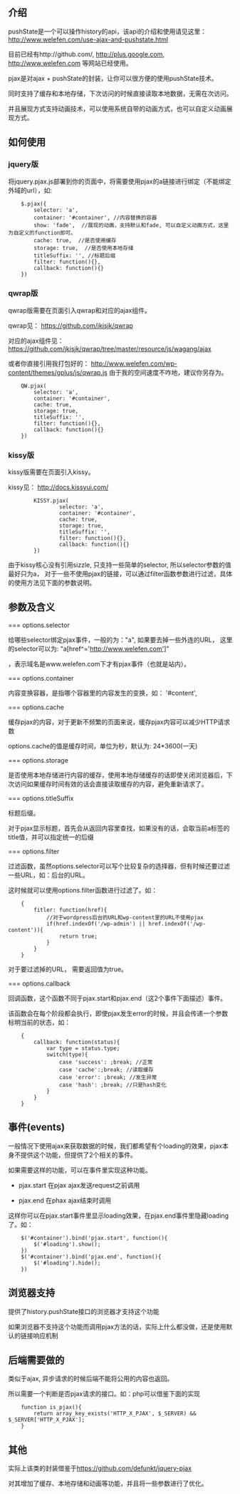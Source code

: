 ## 介绍

pushState是一个可以操作history的api，该api的介绍和使用请见这里：http://www.welefen.com/use-ajax-and-pushstate.html

目前已经有http://github.com/, http://plus.google.com, http://www.welefen.com 等网站已经使用。

pjax是对ajax + pushState的封装，让你可以很方便的使用pushState技术。

同时支持了缓存和本地存储，下次访问的时候直接读取本地数据，无需在次访问。

并且展现方式支持动画技术，可以使用系统自带的动画方式，也可以自定义动画展现方式。



## 如何使用

### jquery版
将jquery.pjax.js部署到你的页面中，将需要使用pjax的a链接进行绑定（不能绑定外域的url），如:


```
	$.pjax({
		selector: 'a',
		container: '#container', //内容替换的容器
		show: 'fade',  //展现的动画，支持默认和fade, 可以自定义动画方式，这里为自定义的function即可。
		cache: true,  //是否使用缓存
		storage: true,  //是否使用本地存储
		titleSuffix: '', //标题后缀
		filter: function(){},
		callback: function(){}
	})

```
### qwrap版

qwrap版需要在页面引入qwrap和对应的ajax组件。

qwrap见： https://github.com/jkisjk/qwrap

对应的ajax组件见： https://github.com/jkisjk/qwrap/tree/master/resource/js/wagang/ajax

或者你直接引用我打包好的： http://www.welefen.com/wp-content/themes/gplus/js/qwrap.js 由于我的空间速度不咋地，建议你另存为。


```
	QW.pjax(
		selector: 'a',
		container: '#container',
		cache: true,
		storage: true,
		titleSuffix: '',
		filter: function(){},
		callback: function(){}
	})

```
### kissy版

kissy版需要在页面引入kissy。

kissy见： http://docs.kissyui.com/

```
        KISSY.pjax(
                selector: 'a',
                container: '#container',
                cache: true,
                storage: true,
                titleSuffix: '',
                filter: function(){},
                callback: function(){}
        })

```

由于kissy核心没有引用sizzle, 只支持一些简单的selector, 所以selector参数的值最好只为a， 对于一些不使用pjax的链接，可以通过filter函数参数进行过滤，具体的使用方法见下面的参数说明。


## 参数及含义

=== options.selector

给哪些selector绑定pjax事件，一般的为："a", 如果要去掉一些外连的URL， 这里的selector可以为: "a[href^='http://www.welefen.com']"

，表示域名是www.welefen.com下才有pjax事件（也就是站内）。

=== options.container

内容变换容器，是指哪个容器里的内容发生的变换，如： '#content',

=== options.cache

缓存pjax的内容，对于更新不频繁的页面来说，缓存pjax内容可以减少HTTP请求数

options.cache的值是缓存时间，单位为秒，默认为: 24*3600(一天)

=== options.storage

是否使用本地存储进行内容的缓存，使用本地存储缓存的话即使关闭浏览器后，下次访问如果缓存时间有效的话会直接读取缓存的内容，避免重新请求了。

=== options.titleSuffix

标题后缀。

对于pjax显示标题，首先会从返回内容里查找，如果没有的话，会取当前a标签的title值，并可以指定统一的后缀

=== options.filter

过滤函数，虽然options.selector可以写个比较复杂的选择器，但有时候还要过滤一些URL，如：后台的URL。

这时候就可以使用options.filter函数进行过滤了。如：

```
	{
		fitler: function(href){
			//对于wordpress后台的URL和wp-content里的URL不使用pjax
			if(href.indexOf('/wp-admin') || href.indexOf('/wp-content')){
				return true;
			}
		}
	}
```
对于要过滤掉的URL， 需要返回值为true。

=== options.callback

回调函数，这个函数不同于pjax.start和pjax.end（这2个事件下面描述）事件。

该函数会在每个阶段都会执行，即使pjax发生error的时候，并且会传递一个参数标明当前的状态，如：

```
	{
		callback: function(status){
			var type = status.type;
			switch(type){
				case 'success': ;break; //正常
				case 'cache':;break; //读取缓存	
				case 'error': ;break; //发生异常
				case 'hash': ;break; //只是hash变化
			}
		}
	}
```

## 事件(events)

一般情况下使用ajax来获取数据的时候，我们都希望有个loading的效果，pjax本身不提供这个功能，但提供了2个相关的事件。

如果需要这样的功能，可以在事件里实现这种功能。

* pjax.start 在pjax ajax发送request之前调用

* pjax.end 在phax ajax结束时调用

这样你可以在pjax.start事件里显示loading效果，在pjax.end事件里隐藏loading了。如：

```
	$('#container').bind('pjax.start', function(){
		$('#loading').show();
	})
	$('#container').bind('pjax.end', function(){
		$('#loading').hide();
	})
```

## 浏览器支持

提供了history.pushState接口的浏览器才支持这个功能

如果浏览器不支持这个功能而调用pjax方法的话，实际上什么都没做，还是使用默认的链接响应机制

## 后端需要做的

类似于ajax, 异步请求的时候后端不能将公用的内容也返回。

所以需要一个判断是否pjax请求的接口。如：php可以借鉴下面的实现

```
	function is_pjax(){
		return array_key_exists('HTTP_X_PJAX', $_SERVER) && $_SERVER['HTTP_X_PJAX'];
	}	
```

## 其他

实际上该类的封装借鉴于<https://github.com/defunkt/jquery-pjax>

对其增加了缓存、本地存储和动画等功能，并且将一些参数进行了优化。

